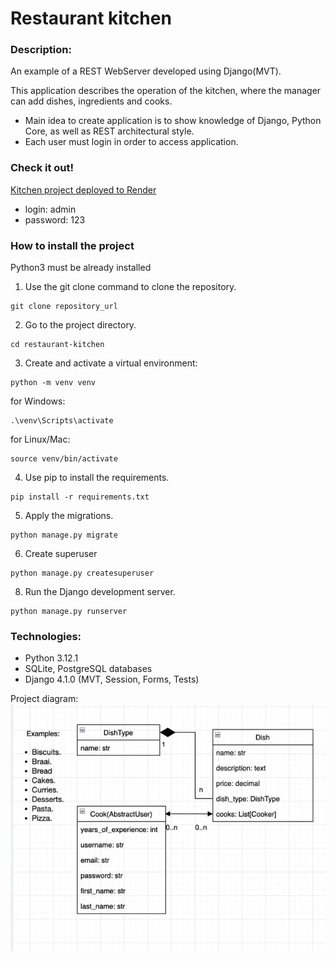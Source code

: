 # Restaurant kitchen

### Description:

An example of a REST WebServer developed using Django(MVT).

This application describes the operation of the kitchen,
where the manager can add dishes, ingredients and cooks.

- Main idea to create application is to show knowledge of Django, Python Core, as well as REST architectural style.
- Each user must login in order to access application.

### Check it out!

[Kitchen project deployed to Render](https://restaurant-kitchen-ldjd.onrender.com)
- login: admin
- password: 123

### How to install the project

Python3 must be already installed

1. Use the git clone command to clone the repository.

```
git clone repository_url
```

2. Go to the project directory.

```angular2html
cd restaurant-kitchen
```

3. Create and activate a virtual environment:

```angular2html
python -m venv venv
```

for Windows:

```angular2html
.\venv\Scripts\activate
```

for Linux/Mac:

```angular2html
source venv/bin/activate
```

4. Use pip to install the requirements.

```angular2html
pip install -r requirements.txt
```

5. Apply the migrations.

```angular2html
python manage.py migrate
```

6. Create superuser

```
python manage.py createsuperuser
```

8. Run the Django development server.

```
python manage.py runserver

```

### Technologies:

- Python 3.12.1
- SQLite, PostgreSQL databases
- Django 4.1.0 (MVT, Session, Forms, Tests)


Project diagram:
![img.png](img.png)
